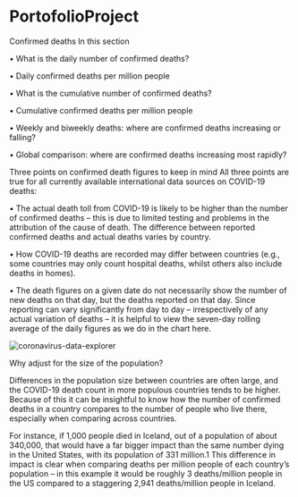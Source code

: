 # PortofolioProject

Confirmed deaths
In this section

•  What is the daily number of confirmed deaths?

•  Daily confirmed deaths per million people

•  What is the cumulative number of confirmed deaths?

•  Cumulative confirmed deaths per million people

•  Weekly and biweekly deaths: where are confirmed deaths increasing or falling?

•  Global comparison: where are confirmed deaths increasing most rapidly?

Three points on confirmed death figures to keep in mind
All three points are true for all currently available international data sources on COVID-19 deaths:

•	The actual death toll from COVID-19 is likely to be higher than the number of confirmed deaths – this is due to limited testing and problems in the attribution of the cause of death. The difference between reported confirmed deaths and actual deaths varies by country.

•	How COVID-19 deaths are recorded may differ between countries (e.g., some countries may only count hospital deaths, whilst others also include deaths in homes).

•	The death figures on a given date do not necessarily show the number of new deaths on that day, but the deaths reported on that day. Since reporting can vary significantly from day to day – irrespectively of any actual variation of deaths – it is helpful to view the seven-day rolling average of the daily figures as we do in the chart here.

![coronavirus-data-explorer](https://user-images.githubusercontent.com/55630113/212832937-582ec7ed-23a9-40fb-a90c-27a613fca7a0.png)

Why adjust for the size of the population?

Differences in the population size between countries are often large, and the COVID-19 death count in more populous countries tends to be higher. Because of this it can be insightful to know how the number of confirmed deaths in a country compares to the number of people who live there, especially when comparing across countries.

For instance, if 1,000 people died in Iceland, out of a population of about 340,000, that would have a far bigger impact than the same number dying in the United States, with its population of 331 million.1 This difference in impact is clear when comparing deaths per million people of each country’s population – in this example it would be roughly 3 deaths/million people in the US compared to a staggering 2,941 deaths/million people in Iceland.
